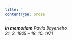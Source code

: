 ```yaml
---
title: ''
contentType: prose
---
```


_**In memoriam** Pavla Bayerleho  
31\. 3. 1925 – 18. 10. 1971_

